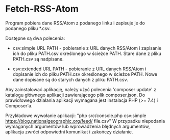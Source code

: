 # Fetch-RSS-Atom

Program pobiera dane RSS/Atom z podanego linku i zapisuje je do podanego pliku *.csv.

Dostępne są dwa polecenia:

* csv:simple URL PATH - pobieranie z URL danych RSS/Atom i zapisanie ich do pliku PATH.csv określonego w ścieżce PATH. Stare dane z pliku PATH.csv są nadpisane.

* csv:extended URL PATH - pobieranie z URL danych RSS/Atom i dopisanie ich do pliku PATH.csv określonego w ścieżce PATH. Nowe dane dopisane są do starych danych z pliku PATH.csv.

Aby zainstalować aplikację, należy użyć polecenia 'composer update' z katalogu głównego aplikacji zawierającego plik composer.json. Do prawidłowego działania aplikacji wymagana jest instalacja PHP (>= 7.4) i Composer'a.

Przykładowe wywołanie aplikacji: "php src/console.php csv:simple https://blog.nationalgeographic.org/feed/ file.csv"
W przypadku niepodania wymaganych argumentów lub wprowadzenia błędnych argumentów, aplikacja zwróci odpowiedni komunikat i zakończy działanie.
